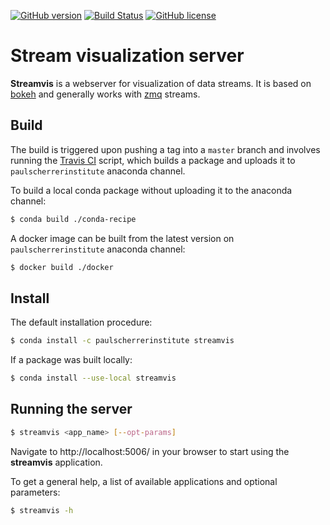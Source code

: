 [![GitHub version](https://badge.fury.io/gh/ivan-usov%2Fstreamvis.svg)](https://badge.fury.io/gh/ivan-usov%2Fstreamvis)
[![Build Status](https://travis-ci.com/ivan-usov/streamvis.svg?branch=master)](https://travis-ci.com/ivan-usov/streamvis)
[![GitHub license](https://img.shields.io/github/license/ivan-usov/streamvis.svg)](https://github.com/ivan-usov/streamvis/blob/master/LICENSE)

# Stream visualization server
**Streamvis** is a webserver for visualization of data streams. It is based on [bokeh](https://github.com/bokeh/bokeh) and generally works with [zmq](https://github.com/zeromq/libzmq) streams.

## Build
The build is triggered upon pushing a tag into a `master` branch and involves running the [Travis CI](https://travis-ci.com/ivan-usov/streamvis) script, which builds a package and uploads it to `paulscherrerinstitute` anaconda channel.

To build a local conda package without uploading it to the anaconda channel:
```bash
$ conda build ./conda-recipe
```

A docker image can be built from the latest version on `paulscherrerinstitute` anaconda channel:
```bash
$ docker build ./docker
```

## Install
The default installation procedure:
```bash
$ conda install -c paulscherrerinstitute streamvis
```

If a package was built locally:
```bash
$ conda install --use-local streamvis
```

## Running the server
```bash
$ streamvis <app_name> [--opt-params]
```
Navigate to http://localhost:5006/ in your browser to start using the **streamvis** application.

To get a general help, a list of available applications and optional parameters:
```bash
$ streamvis -h
```
